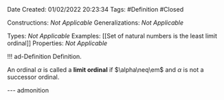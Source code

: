 <br />
<br />

Date Created: 01/02/2022 20:23:34
Tags: #Definition #Closed 

Constructions: _Not Applicable_
Generalizations: _Not Applicable_

Types: _Not Applicable_
Examples: [[Set of natural numbers is the least limit ordinal]]
Properties: _Not Applicable_

!!! ad-Definition Definition.

An ordinal $\alpha$ is called a **limit ordinal** if $\alpha\neq\em$ and $\alpha$ is not a successor ordinal.

--- admonition
